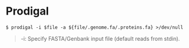 # Prodigal
  ```
  $ prodigal -i $file -a ${file/.genome.fa/.proteins.fa} >/dev/null
  ```
  > -i:  Specify FASTA/Genbank input file (default reads from stdin).
